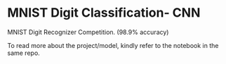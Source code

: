 # MNIST Digit Classification- CNN
MNIST Digit Recognizer Competition. (98.9% accuracy)

To read more about the project/model, kindly refer to the notebook in the same repo.
